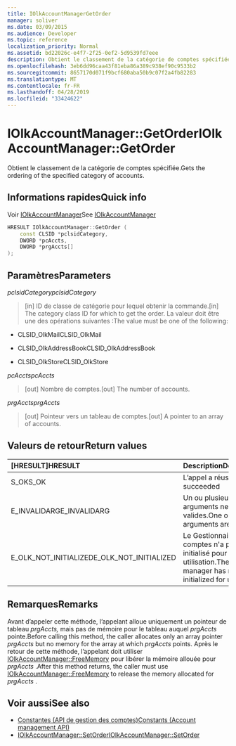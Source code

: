 ```yaml
---
title: IOlkAccountManagerGetOrder
manager: soliver
ms.date: 03/09/2015
ms.audience: Developer
ms.topic: reference
localization_priority: Normal
ms.assetid: bd22026c-e4f7-2f25-0ef2-5d9539fd7eee
description: Obtient le classement de la catégorie de comptes spécifiée.
ms.openlocfilehash: 3eb6dd96caa43f81eba86a389c938ef90c9533b2
ms.sourcegitcommit: 8657170d071f9bcf680aba50b9c07f2a4fb82283
ms.translationtype: MT
ms.contentlocale: fr-FR
ms.lasthandoff: 04/28/2019
ms.locfileid: "33424622"
---
```

# <a name="iolkaccountmanagergetorder"></a><span data-ttu-id="08b4c-103">IOlkAccountManager::GetOrder</span><span class="sxs-lookup"><span data-stu-id="08b4c-103">IOlkAccountManager::GetOrder</span></span>

<span data-ttu-id="08b4c-104">Obtient le classement de la catégorie de comptes spécifiée.</span><span class="sxs-lookup"><span data-stu-id="08b4c-104">Gets the ordering of the specified category of accounts.</span></span>
  
## <a name="quick-info"></a><span data-ttu-id="08b4c-105">Informations rapides</span><span class="sxs-lookup"><span data-stu-id="08b4c-105">Quick info</span></span>

<span data-ttu-id="08b4c-106">Voir [IOlkAccountManager](iolkaccountmanager.md)</span><span class="sxs-lookup"><span data-stu-id="08b4c-106">See [IOlkAccountManager](iolkaccountmanager.md)</span></span>
  
```cpp
HRESULT IOlkAccountManager::GetOrder (  
    const CLSID *pclsidCategory, 
    DWORD *pcAccts, 
    DWORD *prgAccts[] 
); 
```

## <a name="parameters"></a><span data-ttu-id="08b4c-107">Paramètres</span><span class="sxs-lookup"><span data-stu-id="08b4c-107">Parameters</span></span>

<span data-ttu-id="08b4c-108">_pclsidCategory_</span><span class="sxs-lookup"><span data-stu-id="08b4c-108">_pclsidCategory_</span></span>
  
> <span data-ttu-id="08b4c-109">[in] ID de classe de catégorie pour lequel obtenir la commande.</span><span class="sxs-lookup"><span data-stu-id="08b4c-109">[in] The category class ID for which to get the order.</span></span> <span data-ttu-id="08b4c-110">La valeur doit être une des opérations suivantes :</span><span class="sxs-lookup"><span data-stu-id="08b4c-110">The value must be one of the following:</span></span>
    
   - <span data-ttu-id="08b4c-111">CLSID_OlkMail</span><span class="sxs-lookup"><span data-stu-id="08b4c-111">CLSID_OlkMail</span></span>
    
   - <span data-ttu-id="08b4c-112">CLSID_OlkAddressBook</span><span class="sxs-lookup"><span data-stu-id="08b4c-112">CLSID_OlkAddressBook</span></span>
    
   - <span data-ttu-id="08b4c-113">CLSID_OlkStore</span><span class="sxs-lookup"><span data-stu-id="08b4c-113">CLSID_OlkStore</span></span>
    
<span data-ttu-id="08b4c-114">_pcAccts_</span><span class="sxs-lookup"><span data-stu-id="08b4c-114">_pcAccts_</span></span>
  
>  <span data-ttu-id="08b4c-115">[out] Nombre de comptes.</span><span class="sxs-lookup"><span data-stu-id="08b4c-115">[out] The number of accounts.</span></span> 
    
<span data-ttu-id="08b4c-116">_prgAccts_</span><span class="sxs-lookup"><span data-stu-id="08b4c-116">_prgAccts_</span></span>
  
> <span data-ttu-id="08b4c-117">[out] Pointeur vers un tableau de comptes.</span><span class="sxs-lookup"><span data-stu-id="08b4c-117">[out] A pointer to an array of accounts.</span></span>
    
## <a name="return-values"></a><span data-ttu-id="08b4c-118">Valeurs de retour</span><span class="sxs-lookup"><span data-stu-id="08b4c-118">Return values</span></span>

|<span data-ttu-id="08b4c-119">**[HRESULT]**</span><span class="sxs-lookup"><span data-stu-id="08b4c-119">**HRESULT**</span></span>|<span data-ttu-id="08b4c-120">**Description**</span><span class="sxs-lookup"><span data-stu-id="08b4c-120">**Description**</span></span>|
|:-----|:-----|
|<span data-ttu-id="08b4c-121">S_OK</span><span class="sxs-lookup"><span data-stu-id="08b4c-121">S_OK</span></span>  <br/> |<span data-ttu-id="08b4c-122">L’appel a réussi</span><span class="sxs-lookup"><span data-stu-id="08b4c-122">The call succeeded</span></span>  <br/> |
|<span data-ttu-id="08b4c-123">E_INVALIDARG</span><span class="sxs-lookup"><span data-stu-id="08b4c-123">E_INVALIDARG</span></span>  <br/> |<span data-ttu-id="08b4c-124">Un ou plusieurs arguments ne sont pas valides.</span><span class="sxs-lookup"><span data-stu-id="08b4c-124">One or more arguments are invalid.</span></span>  <br/> |
|<span data-ttu-id="08b4c-125">E_OLK_NOT_INITIALIZED</span><span class="sxs-lookup"><span data-stu-id="08b4c-125">E_OLK_NOT_INITIALIZED</span></span>  <br/> |<span data-ttu-id="08b4c-126">Le Gestionnaire de comptes n'a pas été initialisé pour une utilisation.</span><span class="sxs-lookup"><span data-stu-id="08b4c-126">The account manager has not been initialized for use.</span></span>  <br/> |
   
## <a name="remarks"></a><span data-ttu-id="08b4c-127">Remarques</span><span class="sxs-lookup"><span data-stu-id="08b4c-127">Remarks</span></span>

<span data-ttu-id="08b4c-128">Avant d’appeler cette méthode, l’appelant alloue uniquement un pointeur de tableau  *prgAccts,*  mais pas de mémoire pour le tableau auquel  *prgAccts*  pointe.</span><span class="sxs-lookup"><span data-stu-id="08b4c-128">Before calling this method, the caller allocates only an array pointer  *prgAccts*  but no memory for the array at which  *prgAccts*  points.</span></span> <span data-ttu-id="08b4c-129">Après le retour de cette méthode, l’appelant doit utiliser [IOlkAccountManager::FreeMemory](iolkaccountmanager-freememory.md) pour libérer la mémoire allouée pour  *prgAccts*  .</span><span class="sxs-lookup"><span data-stu-id="08b4c-129">After this method returns, the caller must use [IOlkAccountManager::FreeMemory](iolkaccountmanager-freememory.md) to release the memory allocated for  *prgAccts*  .</span></span> 
  
## <a name="see-also"></a><span data-ttu-id="08b4c-130">Voir aussi</span><span class="sxs-lookup"><span data-stu-id="08b4c-130">See also</span></span>

- [<span data-ttu-id="08b4c-131">Constantes (API de gestion des comptes)</span><span class="sxs-lookup"><span data-stu-id="08b4c-131">Constants (Account management API)</span></span>](constants-account-management-api.md)  
- [<span data-ttu-id="08b4c-132">IOlkAccountManager::SetOrder</span><span class="sxs-lookup"><span data-stu-id="08b4c-132">IOlkAccountManager::SetOrder</span></span>](iolkaccountmanager-setorder.md)

